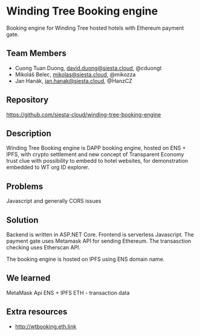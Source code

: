 # Winding Tree Booking engine

Booking engine for Winding Tree hosted hotels with Ethereum payment gate.

## Team Members

* Cuong Tuan Duong, david.duong@siesta.cloud, @cduongt
* Mikoláš Belec, mikolas@siesta.cloud, @mikozza
* Jan Hanák, jan.hanak@siesta.cloud, @HanzCZ

## Repository

https://github.com/siesta-cloud/winding-tree-booking-engine

## Description

Winding Tree Booking engine is DAPP booking engine, hosted on ENS + IPFS, with crypto settlement and new concept of Transparent Economy trust clue with possibility to embedd to hotel websites, for demonstration embedded to WT org ID explorer.

## Problems
Javascript and generally CORS issues

## Solution
Backend is written in ASP.NET Core. Frontend is serverless Javascript. The payment gate uses Metamask API for sending Ethereum. The transasction checking uses Etherscan API.

The booking engine is hosted on IPFS using ENS domain name.

## We learned

MetaMask Api
ENS + IPFS
ETH - transaction data

## Extra resources

* http://wtbooking.eth.link
